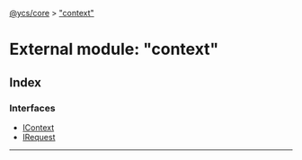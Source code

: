 [@ycs/core](../README.md) > ["context"](../modules/_context_.md)



# External module: "context"

## Index

### Interfaces

* [IContext](../interfaces/_context_.icontext.md)
* [IRequest](../interfaces/_context_.irequest.md)



---
